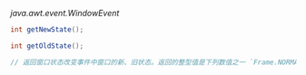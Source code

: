 *java.awt.event.WindowEvent*
```java
int getNewState();

int getOldState();

// 返回窗口状态改变事件中窗口的新、旧状态。返回的整型值是下列数值之一 `Frame.NORMAL`, `Frame.ICONIFIED`, `Frame.MAXIMIZED_HORIZ`, `Frame.MAXIMIZED_VERT`, `Frame.MAXIMIZED_BOTH`

```
